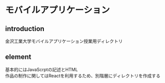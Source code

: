# モバイルアプリケーション
## introduction
金沢工業大学モバイルアプリケーション授業用ディレクトリ
## element
基本的にはJavaScrptの記述とHTML  
作品の制作に関してはReactを利用するため、別階層にディレクトリを作成する
